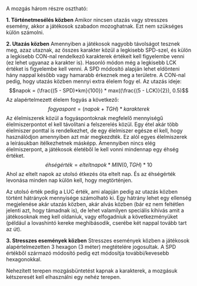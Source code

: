 A mozgás három részre osztható:

**1. Történetmesélés közben**
Amikor nincsen utazás vagy stresszes esemény, akkor a játékosok szabadon mozoghatnak. Ezt nem szükséges külön számolni.

**2. Utazás közben**
Amennyiben a játékosok nagyobb távolságot tesznek meg, azaz utaznak, az összes karakter közül a legkisebb SPD-szel, és külön a legkisebb CON-nal rendelkező karakterek értékeit kell figyelembe venni (ez lehet ugyanaz a karakter is). Hasonló módon még a legkisebb LCK értéket is figyelembe kell venni. A SPD módosító alapján lehet eldönteni hány nappal később vagy hamarabb érkeznek meg a területre. A CON-nal pedig, hogy utazás közben mennyi extra élelem fogy el.
Az utazás ideje: $$napok = (\frac{(5 - SPD)*km}{100}) * max((\frac{(5 - LCK)}{2}), 0.5)$$
Az alapértelmezett élelem fogyás a következő: $$ fogyaspont = (napok + TGH)*karakterek $$
Az élelmiszerek közül a fogyáspontoknak megfelelő mennyiségű élelmiszerpontot el kell távolítani a felszerelés közül. Egy étel akár több élelmiszer ponttal is rendelkezhet, de egy élelmiszer egésze el kell, hogy használódjon amennyiben azt már megkezdték. Ez alól egyes élelmiszerek a leírásukban ítélkezhetnek másképp.
Amennyiben nincs elég élelmiszerpont, a játékosok életéből le kell vonni mindennap egy éhség értéket. $$ éhségérték = elteltnapok * MIN(0,TGH) * 10 $$
Ahol az eltelt napok az utolsó étkezés óta eltelt nap. És az éhségérték levonása minden nap külön kell, hogy megtörténjen.

Az utolsó érték pedig a LUC érték, ami alapján pedig az utazás közben történt hátrányok mennyisége számolható ki. Egy hátrány lehet egy ellenség megjelenése akár utazás közben, akár alvás közben (bár ez nem feltétlen jelenti azt, hogy támadnak is), de lehet valamilyen speciális kihívás amit a játékosoknak meg kell oldaniuk, vagy elfogadniuk a következményüket (például a lovashintó kereke meghibásodik, cserébe két nappal tovább tart az út).

**3. Stresszes események közben**
Stresszes események közben a játékosok alapértelmezetten 3 hexagon (3 méter) megtételére jogosultak. A SPD értékből származó módosító pedig ezt módosítja további/kevesebb hexagonokkal.

Nehezített terepen mozgásbüntetést kapnak a karakterek, a mozgásuk kétszeresét kell elhasználni egy nehéz terepen.